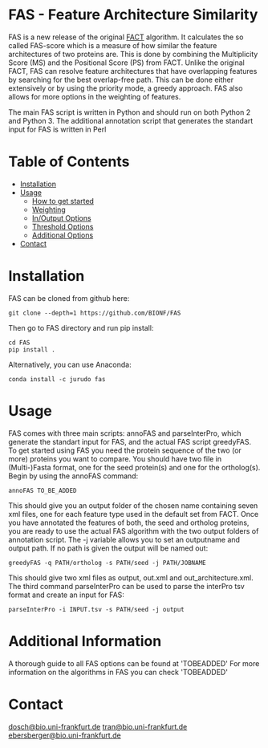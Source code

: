 # FAS - Feature Architecture Similarity
FAS is a new release of the original [FACT](https://bmcbioinformatics.biomedcentral.com/articles/10.1186/1471-2105-11-417) algorithm. It calculates the so called FAS-score which is a measure of how similar the feature architectures of two proteins are. This is done by combining the Multiplicity Score (MS) and the Positional Score (PS) from FACT. Unlike the original FACT, FAS can resolve feature architectures that have overlapping features by searching for the best overlap-free path. This can be done either extensively or by using the priority mode, a greedy approach. FAS also allows for more options in the weighting of features.

The main FAS script is written in Python and should run on both Python 2 and Python 3. The additional annotation script that generates the standart input for FAS is written in Perl

# Table of Contents
* [Installation](#installation)
* [Usage](#usage)
  * [How to get started](#how-to-get-started)
  * [Weighting](#weighting)
  * [In/Output Options](#in/output-options)
  * [Threshold Options](#threshold-options)
  * [Additional Options](#additional-options)
* [Contact](#contact)



# Installation
FAS can be cloned from github here:

```
git clone --depth=1 https://github.com/BIONF/FAS
```

Then go to FAS directory and run pip install:
```
cd FAS
pip install .
```


Alternatively, you can use Anaconda:
```
conda install -c jurudo fas
```

# Usage
FAS comes with three main scripts: annoFAS and parseInterPro, which generate the standart input for FAS, and the actual FAS script greedyFAS.
To get started using FAS you need the protein sequence of the two (or more) proteins you want to compare. You should have two file in (Multi-)Fasta format, one for the seed protein(s) and one for the ortholog(s). Begin by using the annoFAS command:

```
annoFAS TO_BE_ADDED
```

This should give you an output folder of the chosen name containing seven xml files, one for each feature type used in the default set from FACT. Once you have annotated the features of both, the seed and ortholog proteins, you are ready to use the actual FAS algorithm with the two output folders of annotation script. The -j variable allows you to set an outputname and output path. If no path is given the output will be named out:

```
greedyFAS -q PATH/ortholog -s PATH/seed -j PATH/JOBNAME
```

This should give two xml files as output, out.xml and out_architecture.xml.
The third command parseInterPro can be used to parse the interPro tsv format and create an input for FAS:

```
parseInterPro -i INPUT.tsv -s PATH/seed -j output
```

# Additional Information

A thorough guide to all FAS options can be found at 'TOBEADDED'
For more information on the algorithms in FAS you can check 'TOBEADDED'

# Contact
dosch@bio.uni-frankfurt.de
tran@bio.uni-frankfurt.de
ebersberger@bio.uni-frankfurt.de

